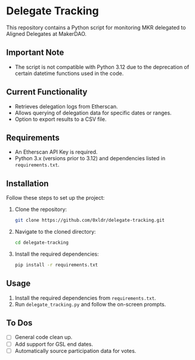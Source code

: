 # Delegate Tracking

This repository contains a Python script for monitoring MKR delegated to Aligned Delegates at MakerDAO.

## Important Note
- The script is not compatible with Python 3.12 due to the deprecation of certain datetime functions used in the code.

## Current Functionality
- Retrieves delegation logs from Etherscan.
- Allows querying of delegation data for specific dates or ranges.
- Option to export results to a CSV file.

## Requirements
- An Etherscan API Key is required.
- Python 3.x (versions prior to 3.12) and dependencies listed in `requirements.txt`.

## Installation
Follow these steps to set up the project:
1. Clone the repository:
   ```bash
   git clone https://github.com/0xldr/delegate-tracking.git
   ```
1. Navigate to the cloned directory:
   ```bash
   cd delegate-tracking
   ```
1. Install the required dependencies:
   ```bash
   pip install -r requirements.txt
   ```
   
## Usage
1. Install the required dependencies from `requirements.txt`.
2. Run `delegate_tracking.py` and follow the on-screen prompts.

## To Dos
- [ ] General code clean up.
- [ ] Add support for GSL end dates.
- [ ] Automatically source participation data for votes.